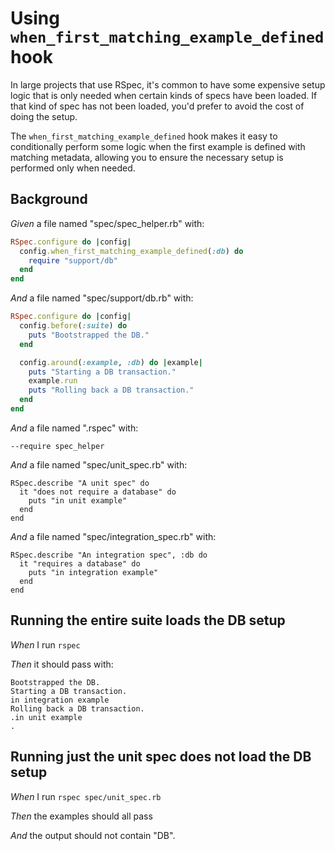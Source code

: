 # Using `when_first_matching_example_defined` hook

In large projects that use RSpec, it's common to have some expensive setup logic
  that is only needed when certain kinds of specs have been loaded. If that kind of
  spec has not been loaded, you'd prefer to avoid the cost of doing the setup.

  The `when_first_matching_example_defined` hook makes it easy to conditionally
  perform some logic when the first example is defined with matching metadata,
  allowing you to ensure the necessary setup is performed only when needed.

## Background

_Given_ a file named "spec/spec_helper.rb" with:

```ruby
RSpec.configure do |config|
  config.when_first_matching_example_defined(:db) do
    require "support/db"
  end
end
```

_And_ a file named "spec/support/db.rb" with:

```ruby
RSpec.configure do |config|
  config.before(:suite) do
    puts "Bootstrapped the DB."
  end

  config.around(:example, :db) do |example|
    puts "Starting a DB transaction."
    example.run
    puts "Rolling back a DB transaction."
  end
end
```

_And_ a file named ".rspec" with:

```
--require spec_helper
```

_And_ a file named "spec/unit_spec.rb" with:

```
RSpec.describe "A unit spec" do
  it "does not require a database" do
    puts "in unit example"
  end
end
```

_And_ a file named "spec/integration_spec.rb" with:

```
RSpec.describe "An integration spec", :db do
  it "requires a database" do
    puts "in integration example"
  end
end
```

## Running the entire suite loads the DB setup

_When_ I run `rspec`

_Then_ it should pass with:

```
Bootstrapped the DB.
Starting a DB transaction.
in integration example
Rolling back a DB transaction.
.in unit example
.
```

## Running just the unit spec does not load the DB setup

_When_ I run `rspec spec/unit_spec.rb`

_Then_ the examples should all pass

_And_ the output should not contain "DB".
